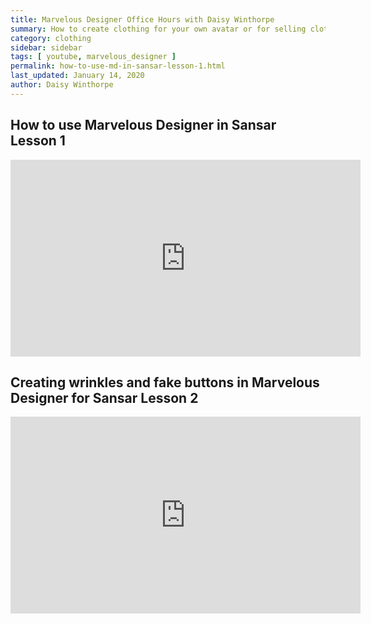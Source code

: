 ```yaml
---
title: Marvelous Designer Office Hours with Daisy Winthorpe
summary: How to create clothing for your own avatar or for selling clothing in the Sansar store
category: clothing
sidebar: sidebar
tags: [ youtube, marvelous_designer ]
permalink: how-to-use-md-in-sansar-lesson-1.html
last_updated: January 14, 2020
author: Daisy Winthorpe
---
```


## How to use Marvelous Designer in Sansar Lesson 1

<iframe width="560" height="315" src="https://www.youtube.com/embed/TSSAyaxV-mk" frameborder="0" allow="accelerometer; autoplay; encrypted-media; gyroscope; picture-in-picture" allowfullscreen></iframe>


## Creating wrinkles and fake buttons in Marvelous Designer for Sansar Lesson 2 

<iframe width="560" height="315" src="https://www.youtube.com/embed/TSSAyaxV-mk" frameborder="0" allow="accelerometer; autoplay; encrypted-media; gyroscope; picture-in-picture" allowfullscreen></iframe>


